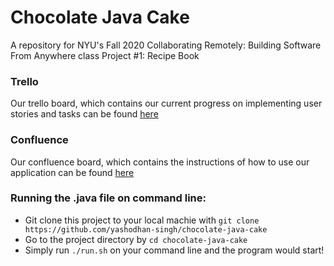 # Chocolate Java Cake
A repository for NYU's Fall 2020 Collaborating Remotely: Building Software From Anywhere class Project #1: Recipe Book

### Trello
Our trello board, which contains our current progress on implementing user stories and tasks can be found [here](https://trello.com/b/LQBT9YPQ/chocolate-java-cake)

### Confluence
Our confluence board, which contains the instructions of how to use our application can be found [here](https://recipe-book.atlassian.net/wiki/home)

### Running the .java file on command line: 
- Git clone this project to your local machie with ``` git clone https://github.com/yashodhan-singh/chocolate-java-cake ``` 
- Go to the project directory by ``` cd chocolate-java-cake ``` 
- Simply run ```./run.sh``` on your command line and the program would start!


